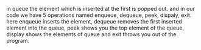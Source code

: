 in queue the element which is inserted at the first is popped out. and in our code we have 5 operations named enqueue, dequeue, peek, dispaly, exit. here enqueue inserts the element, dequeue removes the first inserted element into the queue, peek shows you the top element of the queue, display shows the elements of queue and exit throws you out of the program.
